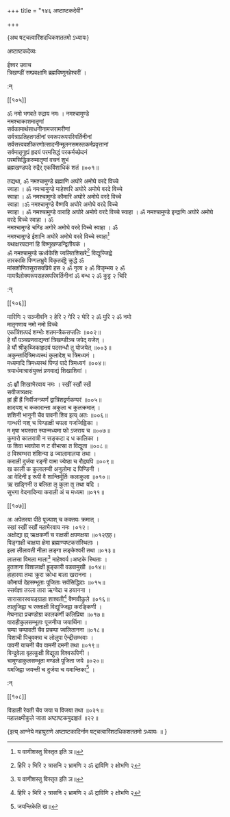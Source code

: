 +++
title = "१४६ अष्टाष्टकदेवी"

+++

\{अथ षट्चत्वारिंशदधिकशततमो ऽध्यायः\}

अष्टाष्टकदेव्यः  
    
ईश्वर उवाच  
त्रिखण्डीं सम्प्रवक्षामि ब्रह्मविष्णुमहेश्वरीं   ।  
    
:न्  
    
[^१]: य वाणीशस्तु विस्तृत इति ञ॥  

[[१०५]]

ॐ नमो भगवते रुद्राय नमः । नमश्चामुण्डे  
नमश्चाकाशमातॄणां  
सर्वकामार्थसाधनीनामजरामरीणां  
सर्वत्राप्रतिहतगतीनां स्वरूपरूपपरिवर्तिनीनां  
सर्वसत्त्ववशीकरणोत्सादनीन्मूलनसमस्तकर्मप्रवृत्तानां  
सर्वमातृगुह्यं हृदयं परमसिद्धं परकर्मच्छेदनं  
परमसिद्धिकरम्मातॄणां वचनं शुभं  
ब्रह्मखण्डपदे रुद्रैर् एकविंशाधिकं शतं   ॥००१॥  
    
 तद्यथा, ॐ नमश्चामुण्डे ब्रह्माणि अघोरे अमोघे वरदे विच्चे  
स्वाहा । ॐ नमःचामुण्डे माहेश्वरि अघोरे अमोघे वरदे विच्चे  
स्वाहा । ॐ नमश्चामुण्डे कौमारि अघोरे अमोघे वरदे विच्चे  
स्वाहा ।ॐ नमश्चामुण्डे वैष्णवि अघोरे अमोघे वरदे विच्चे  
स्वाहा । ॐ नमश्चामुण्डे वाराहि अघोरे अमोघे वरदे विच्चे स्वाहा  । ॐ नमश्चामुण्डे इन्द्राणि अघोरे अमोघे वरदे विच्चे स्वाहा । ॐ  
नमश्चामुण्डे चण्डि अगोरे अमोघे वरदे विच्चे स्वाहा । ॐ  
नमश्चामुण्डे ईशानि अघोरे अमोघे वरदे विच्चे स्वाहा[^१]  
यथाक्षरपदानां हि विष्णुखण्डन्द्वितीयकं   ।  
ॐ नमश्चामुण्डे ऊर्ध्वकेशि ज्वलितशिखरे[^२] विद्युज्जिह्वे  
तारकाक्षि पिण्गलभ्रुवे विकृतदंष्ट्रे क्रुद्धे ॐ  
मांसशोणितसुरासवप्रिये हस २ ॐ नृत्य २ ॐ विजृम्भय २ ॐ  
मायत्रैलोक्यरूपसहस्रपरिवर्तिनीनां ॐ बन्ध २ ॐ कुट्ट २ चिरि  
[^२]: हिरि २ भिरि २ त्रासनि २ भ्रामणि २ ॐ द्राविणि २ क्षोभणि २  
    
:न्  
    
[^१]: ॐ नमश्चामुण्डे माहेश्वरीत्यादिः, विच्चे स्वाहेत्यन्तः  
पाठः छ॥ पुस्तके नास्ति  
    
[^२]: ज्वलितशिख इति ख॥ , ङ॥ , घ॥ , ञ॥ च  

[[१०६]]

मारिणि २ सञ्जीवनि २ हेरि २ गेरि २ घेरि २ ॐ मुरि २ ॐ नमो  
मातृगणाय नमो नमो विच्चे  
एकत्रिंशत्पदं शम्भोः शतमन्त्रैकसप्ततिः   ॥००२॥  
हे घौं पञ्चप्रणवाद्यन्तां त्रिखण्डीञ्च जपेद् यजेत्   ।  
हे घौं श्रीकुब्जिकाहृदयं पदसन्धौ तु योजयेत्   ॥००३॥  
अकुन्तादित्रिमध्यस्थं कुलादेश् च त्रिमध्यगं ।  
मध्यमादि त्रिमध्यस्थं पिण्डं पादे त्रिमध्यगं   ॥००४॥  
त्रयार्धमात्रासंयुक्तं प्रणवाद्यं शिखाशिवां   ।  
    
ॐ क्ष्रौं शिखाभैरवाय नमः । स्खीं स्खौं स्खें  
सवीजत्र्यक्षरः  
ह्रां ह्रीं ह्रैं निर्वीजन्त्र्यर्णं द्वात्रिंशद्वर्णकम्परं   ॥००५॥  
क्षादयश् च ककारान्ता अकुला च कुलक्रमात् ।  
शशिनी भानुनी चैव पावनी शिव इत्य् अतः ॥००६॥  
गान्धरी णश् च पिण्डाक्षी चपला गजजिह्विका   ।  
म मृषा भयसारा स्यान्मध्यमा फो ऽजराय च   ॥००७॥  
कुमारो कालरात्री न सङ्कटा द ध कालिका ।  
फ शिवा भवघोरा ण ट वीभत्सा त विद्युता ॥००८॥  
ठ विश्वम्भरा शंशिन्या ढ ज्वालामालया तथा   ।  
कराली दुर्जया रङ्गी वामा ज्येष्ठा च रौद्र्यपि   ॥००९॥  
ख काली क कुलालम्वी अनुलोमा द पिण्डिनी ।  
आ वेदिनी इ रूपी वै शान्तिर्मूर्तिः कलाकुला ॥०१०॥  
ऋ खड्गिनी उ बलिता ऌ कुला ॡ तथा यदि ।  
सुभगा वेदनादिन्या कराली अं च मध्यमा ॥०११॥  

[[१०७]]
    
अः अपेतरया पीठे पूज्याश् च कक्तयः क्रमात्   ।  
स्खां स्खीं स्खौं महाभैरवाय नमः ।०१२।  
अक्षोद्या ह्य् ऋक्षकर्णी च राक्षसी क्षपणक्षया   ॥०१२एफ़्।  
पिङ्गाक्षी चाक्षया क्षेमा ब्रह्माण्यष्टकसंस्थिताः   ।  
इला लीलावती नीला लङ्गा लङ्केश्वरी तथा ॥०१३॥  
लालसा विमला माला[^१] माहेश्वर्य।अष्टके स्थिताः   ।  
हुताशना विशालाक्षी ह्रूङ्कारी वडवामुखी   ॥०१४॥  
हाहारवा तथा क्रूरा क्रोधा बाला खरानना ।  
कौमार्या देहसम्भूताः पूजिताः सर्वसिद्धिदाः   ॥०१५॥  
स्सर्वज्ञा तरला तारा ऋग्वेदा च हयानना ।  
सारासारस्वयङ्ग्राहा शाश्वती[^२] वैष्णवीकुले   ॥०१६॥  
तालुजिह्वा च रक्ताक्षी विद्युज्जिह्वा करङ्किणी ।  
मेघनादा प्रचण्डोग्रा कालकर्णी कलिप्रिया ॥०१७॥  
वाराहीकुलसम्भूताः पूजनीया जयार्थिना ।  
चम्पा चम्पावती चैव प्रचम्पा ज्वलितानना ॥०१८॥  
पिशाची पिचुवक्त्रा च लोलुपा ऐन्द्रीसम्भवाः ।  
पावनी याचनी चैव वामनी दमनी तथा ॥०१९॥  
विन्दुवेला वृहत्कुक्षी विद्युता विश्वरूपिणी ।  
चामुण्डाकुलसम्भूता मण्डले पूजिता जये ॥०२०॥  
यमजिह्वा जयन्ती च दुर्जया च यमान्तिका[^३] ।  
    
:न्  
    
[^१]: लोला इति ज॥  
    
[^२]: सात्त्विकी इति ज॥  
    
[^३]: जयन्तिकेति ख॥  

[[१०८]]
    
विडाली रेवती चैव जया च विजया तथा ॥०२१॥  
महालक्ष्मीकुले जाता अष्टाष्टकमुदाहृतं  ॥२२॥  
    
\{इत्य् आग्नेये महापुराणे अष्टाष्टकादिर्नाम षट्चत्वारिंशदधिकशततमो ऽध्यायः ॥  }
    